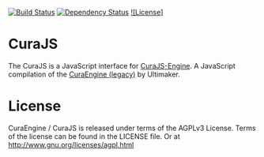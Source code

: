 [![Build Status](https://travis-ci.org/Skeen/CuraJS.svg?branch=master)](https://travis-ci.org/Skeen/CuraJS)
[![Dependency Status](https://david-dm.org/Skeen/CuraJS.svg)](https://david-dm.org/Skeen/CuraJS)
[![License]](https://github.com/Skeen/CuraJS/blob/master/LICENSE)

[//]: # (badge.fury.io npm package version)
[//]: # (img.shields.io npm download counter)

CuraJS
======
The CuraJS is a JavaScript interface for [CuraJS-Engine](https://github.com/Skeen/CuraJS-Engine).
A JavaScript compilation of the [CuraEngine (legacy)](https://github.com/Ultimaker/CuraEngine) by Ultimaker.

License
=======
CuraEngine / CuraJS is released under terms of the AGPLv3 License.
Terms of the license can be found in the LICENSE file. Or at http://www.gnu.org/licenses/agpl.html
